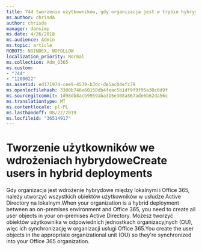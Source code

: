```yaml
---
title: 744 tworzenie użytkowników, gdy organizacja jest w trybie hybrydowy
ms.author: chrisda
author: chrisda
manager: dansimp
ms.date: 4/26/2018
ms.audience: Admin
ms.topic: article
ROBOTS: NOINDEX, NOFOLLOW
localization_priority: Normal
ms.collection: Adm_O365
ms.custom:
- "744"
- "1200022"
ms.assetid: ed17197d-cee9-4539-b3dc-de5ac04efc79
ms.openlocfilehash: 3300b746e60158db4feac5b1df9f9f95a30c0d9f
ms.sourcegitcommit: 1d98db8acb9959aba3b5e308a567ade6b62da56c
ms.translationtype: MT
ms.contentlocale: pl-PL
ms.lasthandoff: 08/22/2019
ms.locfileid: "36514917"
---
```

# <a name="create-users-in-hybrid-deployments"></a><span data-ttu-id="eb7ac-102">Tworzenie użytkowników we wdrożeniach hybrydowe</span><span class="sxs-lookup"><span data-stu-id="eb7ac-102">Create users in hybrid deployments</span></span>

<span data-ttu-id="eb7ac-103">Gdy organizacja jest wdrożenie hybrydowe między lokalnymi i Office 365, należy utworzyć wszystkich obiektów użytkowników w usłudze Active Directory na lokalnym.</span><span class="sxs-lookup"><span data-stu-id="eb7ac-103">When your organization is a hybrid deployment between an on-premises environment and Office 365, you need to create all user objects in your on-premises Active Directory.</span></span> <span data-ttu-id="eb7ac-104">Możesz tworzyć obiektów użytkownika w odpowiednich jednostkach organizacyjnych (OU), więc ich synchronizację w organizacji usługi Office 365.</span><span class="sxs-lookup"><span data-stu-id="eb7ac-104">You create the user objects in the appropriate organizational unit (OU) so they're synchronized into your Office 365 organization.</span></span>
